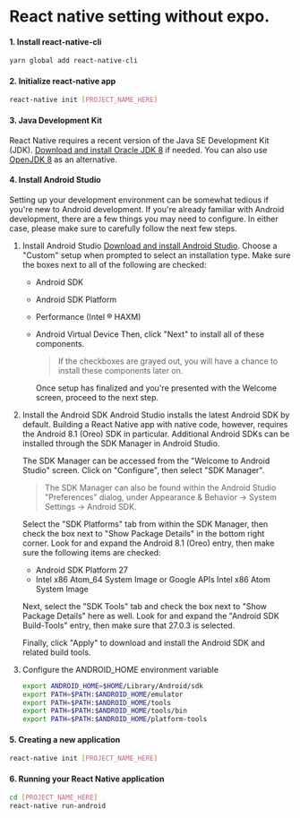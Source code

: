 # React native setting without expo.

#### 1. Install react-native-cli

```bash
yarn global add react-native-cli
```

#### 2. Initialize react-native app

```bash
react-native init [PROJECT_NAME_HERE]
```

#### 3. Java Development Kit

React Native requires a recent version of the Java SE Development Kit (JDK). [Download and install Oracle JDK 8](https://www.oracle.com/technetwork/java/javase/downloads/jdk8-downloads-2133151.html) if needed. You can also use [OpenJDK 8](http://openjdk.java.net/install/) as an alternative.

#### 4. Install Android Studio

Setting up your development environment can be somewhat tedious if you're new to Android development. If you're already familiar with Android development, there are a few things you may need to configure. In either case, please make sure to carefully follow the next few steps.

1. Install Android Studio
   [Download and install Android Studio](https://developer.android.com/studio/). Choose a "Custom" setup when prompted to select an installation type. Make sure the boxes next to all of the following are checked:

   - Android SDK
   - Android SDK Platform
   - Performance (Intel ® HAXM)
   - Android Virtual Device
     Then, click "Next" to install all of these components.
     <br>

     > If the checkboxes are grayed out, you will have a chance to install these components later on.
     > <br>

     Once setup has finalized and you're presented with the Welcome screen, proceed to the next step.

2. Install the Android SDK
   Android Studio installs the latest Android SDK by default. Building a React Native app with native code, however, requires the Android 8.1 (Oreo) SDK in particular. Additional Android SDKs can be installed through the SDK Manager in Android Studio.

   The SDK Manager can be accessed from the "Welcome to Android Studio" screen. Click on "Configure", then select "SDK Manager".
   <br>

   > The SDK Manager can also be found within the Android Studio "Preferences" dialog, under Appearance & Behavior → System Settings → Android SDK.
   > <br>

   Select the "SDK Platforms" tab from within the SDK Manager, then check the box next to "Show Package Details" in the bottom right corner. Look for and expand the Android 8.1 (Oreo) entry, then make sure the following items are checked:

   - Android SDK Platform 27
   - Intel x86 Atom_64 System Image or Google APIs Intel x86 Atom System Image

   Next, select the "SDK Tools" tab and check the box next to "Show Package Details" here as well. Look for and expand the "Android SDK Build-Tools" entry, then make sure that 27.0.3 is selected.
   <br>

   Finally, click "Apply" to download and install the Android SDK and related build tools.
   <br>

3. Configure the ANDROID_HOME environment variable
   ```bash
   export ANDROID_HOME=$HOME/Library/Android/sdk
   export PATH=$PATH:$ANDROID_HOME/emulator
   export PATH=$PATH:$ANDROID_HOME/tools
   export PATH=$PATH:$ANDROID_HOME/tools/bin
   export PATH=$PATH:$ANDROID_HOME/platform-tools
   ```

#### 5. Creating a new application

```bash
react-native init [PROJECT_NAME_HERE]
```

#### 6. Running your React Native application

```bash
cd [PROJECT_NAME_HERE]
react-native run-android
```

